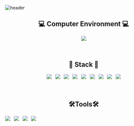 ![header](https://capsule-render.vercel.app/api?type=Cylinder&theme=gruvbox&text=Welcome_MyGitHub&fontColor=B5B4B4&fontSize=30)


 ## <div align="center">__💻 Computer Environment 💻__</div>
 
<div align="center"><img src="https://img.shields.io/badge/mac OS-000000?style=for-the-badge&logo=macOS&logoColor=white"/></div>

<br>
<br>

 ## <div align="center">__🤖 Stack 🤖__</div>

<div align="center">
<img src="https://img.shields.io/badge/JAVA-007396?style=for-the-badge&logo=java&logoColor=white"> &nbsp; <img src="https://img.shields.io/badge/HTML5-E34F26?style=for-the-badge&logo=HTML5&logoColor=white"/> &nbsp; <img src="https://img.shields.io/badge/CSS3-1572B6?style=for-the-badge&logo=CSS3&logoColor=white"/> &nbsp; 
<img src="https://img.shields.io/badge/JavaScript-F7DF1E?style=for-the-badge&logo=JavaScript&logoColor=black"/> &nbsp; <img src="https://img.shields.io/badge/jquery-0769AD?style=for-the-badge&logo=jquery&logoColor=white"> &nbsp; <img src="https://img.shields.io/badge/Spring-6DB33F?style=for-the-badge&logo=Spring&logoColor=white"/> &nbsp; 
<img src="https://img.shields.io/badge/oracle-F80000?style=for-the-badge&logo=oracle&logoColor=white"> &nbsp; <img src="https://img.shields.io/badge/mysql-4479A1?style=for-the-badge&logo=mysql&logoColor=white"> &nbsp; <img src="https://img.shields.io/badge/github-181717?style=for-the-badge&logo=github&logoColor=white">
</div>

<br>
<br>

 ## <div align="center">__🛠Tools🛠__</div>

<img src="https://img.shields.io/badge/IntelliJ IDEA-000000?style=for-the-badge&logo=IntelliJ IDEA&logoColor=#000000"/> &nbsp; <img src="https://img.shields.io/badge/Eclipse IDE-2C2255?style=for-the-badge&logo=Eclipse IDE&logoColor=#2C2255"/> &nbsp; <img src="https://img.shields.io/badge/Visual Studio Code-007ACC?style=for-the-badge&logo=Visual Studio Code&logoColor=#007ACC"/> &nbsp; <img src="https://img.shields.io/badge/apache tomcat-F8DC75?style=for-the-badge&logo=apachetomcat&logoColor=black">













<!--
**b-mokk/b-mokk** is a ✨ _special_ ✨ repository because its `README.md` (this file) appears on your GitHub profile.

Here are some ideas to get you started:

- 🔭 I’m currently working on ...
- 🌱 I’m currently learning ...
- 👯 I’m looking to collaborate on ...
- 🤔 I’m looking for help with ...
- 💬 Ask me about ...
- 📫 How to reach me: ...
- 😄 Pronouns: ...
- ⚡ Fun fact: ...
-->
